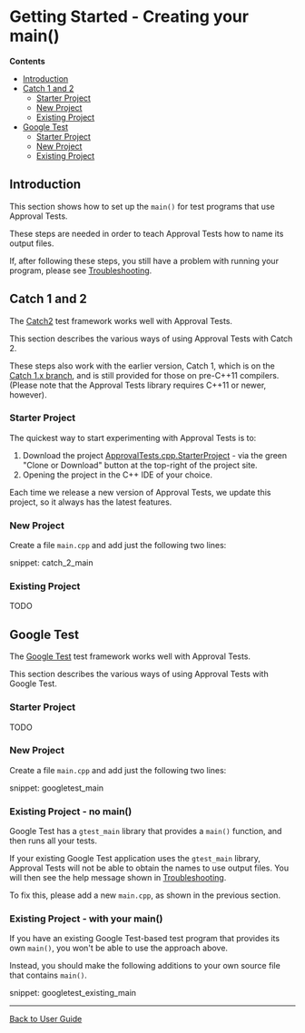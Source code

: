 <a id="top"></a>

# Getting Started - Creating your main()

**Contents**

<!-- vscode-markdown-toc -->
* [Introduction](#Introduction)
* [Catch 1 and 2](#Catch1and2)
	* [Starter Project](#StarterProject)
	* [New Project](#NewProject)
	* [Existing Project](#ExistingProject)
* [Google Test](#GoogleTest)
	* [Starter Project](#StarterProject-1)
	* [New Project](#NewProject-1)
	* [Existing Project](#ExistingProject-1)

<!-- vscode-markdown-toc-config
	numbering=false
	autoSave=true
	/vscode-markdown-toc-config -->
<!-- /vscode-markdown-toc -->

## <a name='Introduction'></a>Introduction

This section shows how to set up the `main()` for test programs that use Approval Tests.

These steps are needed in order to teach Approval Tests how to name its output files.

If, after following these steps, you still have a problem with running your program, please see [Troubleshooting](Troubleshooting.md#top).

## <a name='Catch1and2'></a>Catch 1 and 2

The [Catch2](https://github.com/catchorg/Catch2) test framework works well with Approval Tests.

This section describes the various ways of using Approval Tests with Catch 2.

These steps also work with the earlier version, Catch 1, which is on the [Catch 1.x branch](https://github.com/catchorg/Catch2/tree/Catch1.x), and is still provided for those on pre-C++11 compilers. (Please note that the Approval Tests library requires C++11 or newer, however). 

### <a name='StarterProject'></a>Starter Project

The quickest way to start experimenting with Approval Tests is to:

1. Download the project [ApprovalTests.cpp.StarterProject](https://github.com/approvals/ApprovalTests.cpp.StarterProject) - via the green "Clone or Download" button at the top-right of the project site.
2. Opening the project in the C++ IDE of your choice.

Each time we release a new version of Approval Tests, we update this project, so it always has the latest features. 

### <a name='NewProject'></a>New Project

Create a file `main.cpp` and add just the following two lines:

snippet: catch_2_main

### <a name='ExistingProject'></a>Existing Project

TODO

## <a name='GoogleTest'></a>Google Test

The [Google Test](https://github.com/google/googletest) test framework works well with Approval Tests.

This section describes the various ways of using Approval Tests with Google Test.

### <a name='StarterProject-1'></a>Starter Project

TODO

### <a name='NewProject-1'></a>New Project

Create a file `main.cpp` and add just the following two lines:

snippet: googletest_main

### <a name='ExistingProject-1'></a>Existing Project - no main()

Google Test has a `gtest_main` library that provides a `main()` function, and then runs all your tests.

If your existing Google Test application uses the `gtest_main` library, Approval Tests will not be able to obtain the names to use output files. You will then see the help message shown in [Troubleshooting](Troubleshooting.md#top).

To fix this, please add a new `main.cpp`, as shown in the previous section.


### <a name='ExistingProject-1'></a>Existing Project - with your main()

If you have an existing Google Test-based test program that provides its own `main()`, you won't be able to use the approach above.

Instead, you should make the following additions to your own source file that contains `main()`.  

snippet: googletest_existing_main

---

[Back to User Guide](README.md#top)
